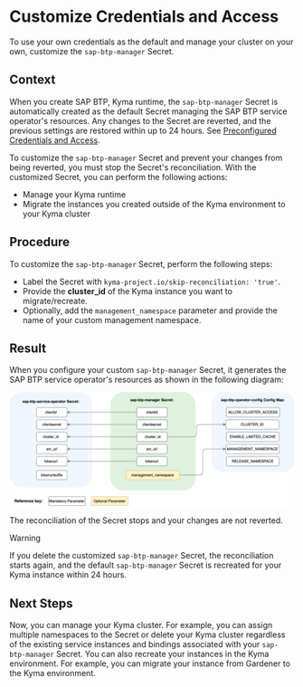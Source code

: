 # Customize Credentials and Access

To use your own credentials as the default and manage your cluster on your own, customize the `sap-btp-manager` Secret.

## Context

When you create SAP BTP, Kyma runtime, the `sap-btp-manager` Secret is automatically created as the default Secret managing the SAP BTP service operator's resources. 
Any changes to the Secret are reverted, and the previous settings are restored within up to 24 hours.
See [Preconfigured Credentials and Access](03-10-preconfigured-secret.md).

To customize the `sap-btp-manager` Secret and prevent your changes from being reverted, you must stop the Secret's reconciliation.
With the customized Secret, you can perform the following actions:

* Manage your Kyma runtime
* Migrate the instances you created outside of the Kyma environment to your Kyma cluster

## Procedure

To customize the `sap-btp-manager` Secret, perform the following steps:

* Label the Secret with `kyma-project.io/skip-reconciliation: 'true'`.
* Provide the **cluster_id** of <!-- or Provide the credentials of???--> the Kyma instance you want to migrate/recreate.
* Optionally, add the `management_namespace` parameter <!--to the `data` object--> and provide the name of your custom management namespace.

## Result

When you configure your custom `sap-btp-manager` Secret, it generates the SAP BTP service operator's resources as shown in the following diagram:

![Customized module credentials](../assets/module_credentials_customized.drawio.svg)

The reconciliation of the Secret stops and your changes are not reverted.

> [!WARNING]
> If you delete the customized `sap-btp-manager` Secret, the reconciliation starts again, and the default `sap-btp-manager` Secret is recreated for your Kyma instance within 24 hours.

## Next Steps

Now, you can manage your Kyma cluster. For example, you can assign multiple namespaces to the Secret or delete your Kyma cluster regardless of the existing service instances and bindings associated with your `sap-btp-manager` Secret.
You can also recreate your instances in the Kyma environment. For example, you can migrate your instance from Gardener to the Kyma environment.